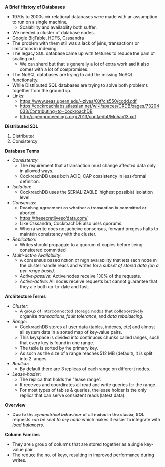 **A Brief History of Databases**
* 1970s to 2000s ==> relational databases were made with an assumption to run on a single machine.
    * Scalability and availability both suffer.
* We needed a cluster of database nodes.
* Google BigTable, HDFS, Cassandra
* The problem with them still was a lack of joins, transactions or limitations in indexing.
* The legacy SQL database came up with features to reduce the pain of scaling out.
    * We can shard but that is generally a lot of extra work and it also comes with a lot of compromises.
* The NoSQL databases are trying to add the missing NoSQL functionality.
* While Distributed SQL databases are trying to solve both problems together from the ground up.
* Links:
    * https://www.seas.upenn.edu/~zives/03f/cis550/codd.pdf
    * https://cockroachlabs.atlassian.net/wiki/spaces/CRDB/pages/73204033/Contributing+to+CockroachDB
    * http://openproceedings.org/2013/conf/edbt/Mohan13.pdf

**Distributed SQL**
1. Distributed
2. Consistency

**Database Terms**
* *Consistency*: 
    * The requirement that a transaction must change affected data only in allowed ways.
    * CockroachDB uses both ACID, CAP consistency in less-formal definition.
* *Isolation*: 
    * CockroachDB uses the SERIALIZABLE (highest possible) isolation level.
* *Consensus*:
    * Reaching agreement on whether a transaction is committed or aborted.
    * https://thesecretlivesofdata.com/
    * Like Cassandra, CockroachDB also uses quorums.
    * When a write does not acheive consensus, forward progess halts to maintain consistency with the cluster.
* *Replication*:
    * Writes should propagate to a quorum of copies before being considered committed.
* *Multi-active Availability*:
    * A consensus based notion of high availability that lets each node in the cluster handle reads and writes for a *subset of stored data (on a per-range basis)*.
    * *Active-passive*: Active nodes receive 100% of the requests.
    * *Active-active*: All nodes receive requests but cannot guarantee that they are both up-to-date and fast.

**Architecture Terms**
* *Cluster*: 
    * A group of interconnected storage nodes that collaboratively organize *transactions*, *fault tolerance*, and *data rebalancing*.
* *Range*: 
    * CockroachDB stores all user data (tables, indexes, etc) and almost all system data in a sorted map of key-value pairs.
    * This keyspace is divided into continuous chunks called ranges, such that every key is found in one range.
    * The table is sorted by the primary key.
    * As soon as the size of a range reaches 512 MB (default), it is split into 2 ranges.
* *Replica*:
    * By default there are 3 replicas of each range on different nodes.
* *Lease-holder*:
    * The replica that holds the "lease range".
    * It receives and coordinates all read and write queries for the range.
    * For most types of tables & queries, the lease holder is the only replica that can serve consistent reads (latest data).

**Overview**
* Due to the *symmetrical behaviour* of all nodes in the cluster, SQL requests *can be sent to any node* which makes it easier to integrate with *load balancers*.

**Column Families**
* They are a group of columns that are stored together as a single key-value pair.
* The reduce the no. of keys, resulting in improved performance during writes.